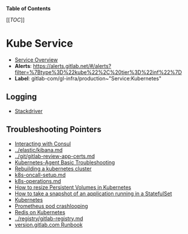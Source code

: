 <!-- MARKER: do not edit this section directly. Edit services/service-catalog.yml then run scripts/generate-docs -->

**Table of Contents**

[[_TOC_]]

# Kube Service

* [Service Overview](https://dashboards.gitlab.net/d/kube-main/kube-overview)
* **Alerts**: <https://alerts.gitlab.net/#/alerts?filter=%7Btype%3D%22kube%22%2C%20tier%3D%22inf%22%7D>
* **Label**: gitlab-com/gl-infra/production~"Service:Kubernetes"

## Logging

* [Stackdriver](https://cloudlogging.app.goo.gl/81mKjkvq3BfTUwRN9)

## Troubleshooting Pointers

* [Interacting with Consul](../consul/interaction.md)
* [../elastic/kibana.md](../elastic/kibana.md)
* [../git/gitlab-review-app-certs.md](../git/gitlab-review-app-certs.md)
* [Kubernetes-Agent Basic Troubleshooting](../kas/kubernetes-agent-basic-troubleshooting.md)
* [Rebuilding a kubernetes cluster](k8s-cluster-rebuild.md)
* [k8s-oncall-setup.md](k8s-oncall-setup.md)
* [k8s-operations.md](k8s-operations.md)
* [How to resize Persistent Volumes in Kubernetes](k8s-pvc-resize.md)
* [How to take a snapshot of an application running in a StatefulSet](k8s-sts-snapshot.md)
* [Kubernetes](kubernetes.md)
* [Prometheus pod crashlooping](../monitoring/prometheus-pod-crashlooping.md)
* [Redis on Kubernetes](../redis/kubernetes.md)
* [../registry/gitlab-registry.md](../registry/gitlab-registry.md)
* [version.gitlab.com Runbook](../version/version-gitlab-com.md)
<!-- END_MARKER -->

<!-- ## Summary -->

<!-- ## Architecture -->

<!-- ## Performance -->

<!-- ## Scalability -->

<!-- ## Availability -->

<!-- ## Durability -->

<!-- ## Security/Compliance -->

<!-- ## Monitoring/Alerting -->

<!-- ## Links to further Documentation -->
